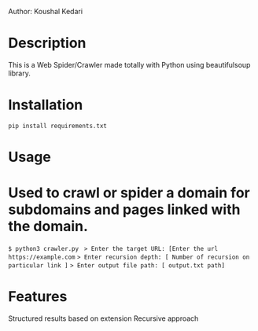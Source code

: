 Author: Koushal Kedari

# Description
 This is a Web Spider/Crawler made totally with Python using beautifulsoup library.



# Installation
 `pip install requirements.txt`

# Usage
# Used to crawl or spider a domain for subdomains and pages linked with the domain.
`$ python3 crawler.py `
`> Enter the target URL: [Enter the url https://example.com`
`> Enter recursion depth: [ Number of recursion on particular link ]`
`> Enter output file path: [ output.txt path]`


# Features
Structured results based on extension 
Recursive approach

